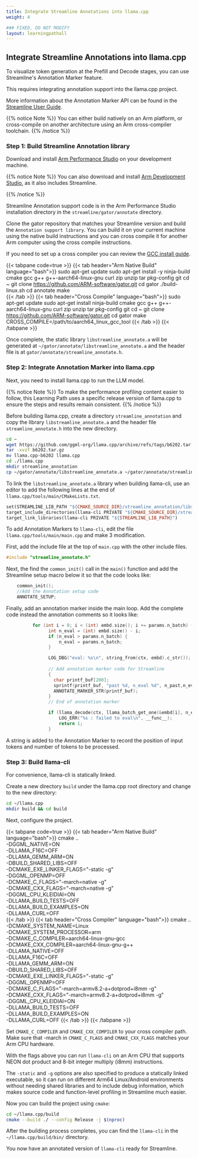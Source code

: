 ```yaml
---
title: Integrate Streamline Annotations into llama.cpp
weight: 4

### FIXED, DO NOT MODIFY
layout: learningpathall
---
```


## Integrate Streamline Annotations into llama.cpp

To visualize token generation at the Prefill and Decode stages, you can use Streamline's Annotation Marker feature.  

This requires integrating annotation support into the llama.cpp project.  

More information about the Annotation Marker API can be found in the [Streamline User Guide](https://developer.arm.com/documentation/101816/9-7/Annotate-your-code?lang=en).

{{% notice Note %}}
You can either build natively on an Arm platform, or cross-compile on another architecture using an Arm cross-compiler toolchain.
{{% /notice %}}

### Step 1: Build Streamline Annotation library

Download and install [Arm Performance Studio](https://developer.arm.com/Tools%20and%20Software/Arm%20Performance%20Studio#Downloads) on your development machine.

{{% notice Note %}}
You can also download and install [Arm Development Studio](https://developer.arm.com/Tools%20and%20Software/Arm%20Development%20Studio#Downloads), as it also includes Streamline.

{{% /notice %}}

Streamline Annotation support code is in the Arm Performance Studio installation directory in the `streamline/gator/annotate` directory.

Clone the gator repository that matches your Streamline version and build the `Annotation support library`. You can build it on your current machine using the native build instructions and you can cross compile it for another Arm computer using the cross compile instructions. 

If you need to set up a cross compiler you can review the [GCC install guide](/install-guides/gcc/cross/).

{{< tabpane code=true >}}
  {{< tab header="Arm Native Build" language="bash">}}
    sudo apt-get update
    sudo apt-get install -y ninja-build cmake gcc g++ g++-aarch64-linux-gnu curl zip unzip tar pkg-config git
    cd ~
    git clone https://github.com/ARM-software/gator.git
    cd gator
    ./build-linux.sh
    cd annotate
    make  
  {{< /tab >}}
  {{< tab header="Cross Compile" language="bash">}}
    sudo apt-get update
    sudo apt-get install ninja-build cmake gcc g++ g++-aarch64-linux-gnu curl zip unzip tar pkg-config git
    cd ~
    git clone https://github.com/ARM-software/gator.git
    cd gator
    make CROSS_COMPILE=/path/to/aarch64_linux_gcc_tool
  {{< /tab >}}
{{< /tabpane >}}

Once complete, the static library `libstreamline_annotate.a` will be generated at `~/gator/annotate/libstreamline_annotate.a` and the header file is at `gator/annotate/streamline_annotate.h`.

### Step 2: Integrate Annotation Marker into llama.cpp

Next, you need to install llama.cpp to run the LLM model.

{{% notice Note %}}
To make the performance profiling content easier to follow, this Learning Path uses a specific release version of llama.cpp to ensure the steps and results remain consistent.
{{% /notice %}}

Before building llama.cpp, create a directory `streamline_annotation` and copy the library `libstreamline_annotate.a` and the header file `streamline_annotate.h` into the new directory. 

```bash
cd ~
wget https://github.com/ggml-org/llama.cpp/archive/refs/tags/b6202.tar.gz 
tar -xvzf b6202.tar.gz
mv llama.cpp-b6202 llama.cpp
cd ./llama.cpp
mkdir streamline_annotation
cp ~/gator/annotate/libstreamline_annotate.a ~/gator/annotate/streamline_annotate.h streamline_annotation
```

To link the `libstreamline_annotate.a` library when building llama-cli, use an editor to add the following lines at the end of `llama.cpp/tools/main/CMakeLists.txt`.

```makefile
set(STREAMLINE_LIB_PATH "${CMAKE_SOURCE_DIR}/streamline_annotation/libstreamline_annotate.a")
target_include_directories(llama-cli PRIVATE "${CMAKE_SOURCE_DIR}/streamline_annotation")
target_link_libraries(llama-cli PRIVATE "${STREAMLINE_LIB_PATH}")
```

To add Annotation Markers to `llama-cli`, edit the file `llama.cpp/tools/main/main.cpp` and make 3 modification.

First, add the include file at the top of `main.cpp` with the other include files.

```c
#include "streamline_annotate.h" 
```

Next, the find the `common_init()` call in the `main()` function and add the Streamline setup macro below it so that the code looks like:

```c
    common_init();
    //Add the Annotation setup code
    ANNOTATE_SETUP;
```

Finally, add an annotation marker inside the main loop. Add the complete code instead the annotation comments so it looks like:

```c
          for (int i = 0; i < (int) embd.size(); i += params.n_batch) {
                int n_eval = (int) embd.size() - i;
                if (n_eval > params.n_batch) {
                    n_eval = params.n_batch;
                }

                LOG_DBG("eval: %s\n", string_from(ctx, embd).c_str());
	
                // Add annotation marker code for Streamline
                {
                  char printf_buf[200];
                  sprintf(printf_buf, "past %d, n_eval %d", n_past,n_eval );
                  ANNOTATE_MARKER_STR(printf_buf);
                }
                // End of annotation marker 

                if (llama_decode(ctx, llama_batch_get_one(&embd[i], n_eval))) {
                    LOG_ERR("%s : failed to eval\n", __func__);
                    return 1;
                }
```

A string is added to the Annotation Marker to record the position of input tokens and number of tokens to be processed.

### Step 3: Build llama-cli

For convenience, llama-cli is statically linked.

Create a new directory `build` under the llama.cpp root directory and change to the new directory: 

```bash
cd ~/llama.cpp
mkdir build && cd build
```

Next, configure the project.

{{< tabpane code=true >}}
  {{< tab header="Arm Native Build" language="bash">}}
    cmake .. \
      -DGGML_NATIVE=ON \
      -DLLAMA_F16C=OFF \
      -DLLAMA_GEMM_ARM=ON \
      -DBUILD_SHARED_LIBS=OFF \
      -DCMAKE_EXE_LINKER_FLAGS="-static -g" \
      -DGGML_OPENMP=OFF \
      -DCMAKE_C_FLAGS="-march=native -g" \
      -DCMAKE_CXX_FLAGS="-march=native -g" \
      -DGGML_CPU_KLEIDIAI=ON \
      -DLLAMA_BUILD_TESTS=OFF \
      -DLLAMA_BUILD_EXAMPLES=ON \
      -DLLAMA_CURL=OFF  
  {{< /tab >}}
  {{< tab header="Cross Compiler" language="bash">}}
    cmake .. \
      -DCMAKE_SYSTEM_NAME=Linux \
      -DCMAKE_SYSTEM_PROCESSOR=arm \
      -DCMAKE_C_COMPILER=aarch64-linux-gnu-gcc \
      -DCMAKE_CXX_COMPILER=aarch64-linux-gnu-g++ \
      -DLLAMA_NATIVE=OFF \
      -DLLAMA_F16C=OFF \
      -DLLAMA_GEMM_ARM=ON \
      -DBUILD_SHARED_LIBS=OFF \
      -DCMAKE_EXE_LINKER_FLAGS="-static -g" \
      -DGGML_OPENMP=OFF \
      -DCMAKE_C_FLAGS="-march=armv8.2-a+dotprod+i8mm -g" \
      -DCMAKE_CXX_FLAGS="-march=armv8.2-a+dotprod+i8mm -g" \
      -DGGML_CPU_KLEIDIAI=ON \
      -DLLAMA_BUILD_TESTS=OFF \
      -DLLAMA_BUILD_EXAMPLES=ON \
      -DLLAMA_CURL=OFF
  {{< /tab >}}
{{< /tabpane >}}


Set `CMAKE_C_COMPILER` and `CMAKE_CXX_COMPILER` to your cross compiler path. Make sure that -march in `CMAKE_C_FLAGS` and `CMAKE_CXX_FLAGS` matches your Arm CPU hardware. 


With the flags above you can run `llama-cli` on an Arm CPU that supports NEON dot product and 8-bit integer multiply (i8mm) instructions.  

The `-static` and `-g` options are also specified to produce a statically linked executable, so it can run on different Arm64 Linux/Android environments without needing shared libraries and to include debug information, which makes source code and function-level profiling in Streamline much easier.  

Now you can build the project using `cmake`: 

```bash
cd ~/llama.cpp/build
cmake --build ./ --config Release -j $(nproc)
```

After the building process completes, you can find the `llama-cli` in the `~/llama.cpp/build/bin/` directory.

You now have an annotated version of `llama-cli` ready for Streamline.